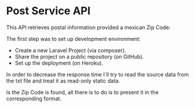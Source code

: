# Post Service API

This API retrieves postal information provided a mexican Zip Code:

The first step was to set up development environment:

- Create a new Laravel Project (via composer).
- Share the project on a public repository (on GitHub).
- Set up the deployment (on Heroku).

In order to decrease the response time I´ll try to read the source data from the txt file and treat it as read-only static data.

Is the Zip Code is found, all there is to do is to present it in the corresponding format.

[//]: # (- [Simple, fast routing engine]&#40;https://laravel.com/docs/routing&#41;.)

[//]: # (- [Powerful dependency injection container]&#40;https://laravel.com/docs/container&#41;.)

[//]: # (- Multiple back-ends for [session]&#40;https://laravel.com/docs/session&#41; and [cache]&#40;https://laravel.com/docs/cache&#41; storage.)

[//]: # (- Expressive, intuitive [database ORM]&#40;https://laravel.com/docs/eloquent&#41;.)

[//]: # (- Database agnostic [schema migrations]&#40;https://laravel.com/docs/migrations&#41;.)

[//]: # (- [Robust background job processing]&#40;https://laravel.com/docs/queues&#41;.)

[//]: # (- [Real-time event broadcasting]&#40;https://laravel.com/docs/broadcasting&#41;.)

[//]: # ()
[//]: # (Laravel is accessible, powerful, and provides tools required for large, robust applications.)